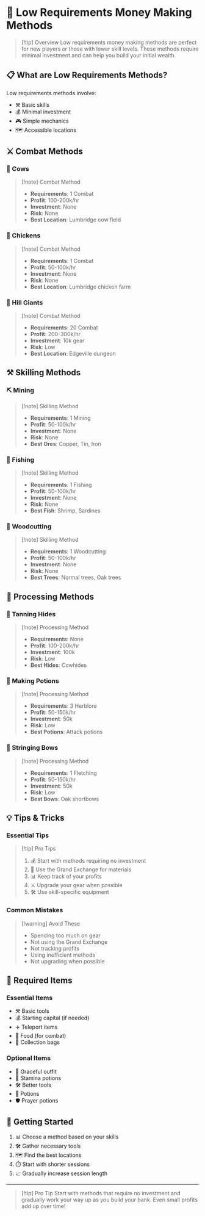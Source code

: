# 🌱 Low Requirements Money Making Methods

> [!tip] Overview
> Low requirements money making methods are perfect for new players or those with lower skill levels. These methods require minimal investment and can help you build your initial wealth.

## 📋 What are Low Requirements Methods?

Low requirements methods involve:
- ⚒️ Basic skills
- 💰 Minimal investment
- 🎮 Simple mechanics
- 🗺️ Accessible locations

## ⚔️ Combat Methods

<div class="grid grid-cols-1 md:grid-cols-3 gap-4">
<div>

### 🐄 Cows
> [!note] Combat Method
> - **Requirements**: 1 Combat
> - **Profit**: 100-200k/hr
> - **Investment**: None
> - **Risk**: None
> - **Best Location**: Lumbridge cow field

</div>
<div>

### 🐔 Chickens
> [!note] Combat Method
> - **Requirements**: 1 Combat
> - **Profit**: 50-100k/hr
> - **Investment**: None
> - **Risk**: None
> - **Best Location**: Lumbridge chicken farm

</div>
<div>

### 🗻 Hill Giants
> [!note] Combat Method
> - **Requirements**: 20 Combat
> - **Profit**: 200-300k/hr
> - **Investment**: 10k gear
> - **Risk**: Low
> - **Best Location**: Edgeville dungeon

</div>
</div>

## ⚒️ Skilling Methods

<div class="grid grid-cols-1 md:grid-cols-3 gap-4">
<div>

### ⛏️ Mining
> [!note] Skilling Method
> - **Requirements**: 1 Mining
> - **Profit**: 50-100k/hr
> - **Investment**: None
> - **Risk**: None
> - **Best Ores**: Copper, Tin, Iron

</div>
<div>

### 🎣 Fishing
> [!note] Skilling Method
> - **Requirements**: 1 Fishing
> - **Profit**: 50-100k/hr
> - **Investment**: None
> - **Risk**: None
> - **Best Fish**: Shrimp, Sardines

</div>
<div>

### 🌳 Woodcutting
> [!note] Skilling Method
> - **Requirements**: 1 Woodcutting
> - **Profit**: 50-100k/hr
> - **Investment**: None
> - **Risk**: None
> - **Best Trees**: Normal trees, Oak trees

</div>
</div>

## 🔨 Processing Methods

<div class="grid grid-cols-1 md:grid-cols-3 gap-4">
<div>

### 🐄 Tanning Hides
> [!note] Processing Method
> - **Requirements**: None
> - **Profit**: 100-200k/hr
> - **Investment**: 100k
> - **Risk**: Low
> - **Best Hides**: Cowhides

</div>
<div>

### 🧪 Making Potions
> [!note] Processing Method
> - **Requirements**: 3 Herblore
> - **Profit**: 50-150k/hr
> - **Investment**: 50k
> - **Risk**: Low
> - **Best Potions**: Attack potions

</div>
<div>

### 🏹 Stringing Bows
> [!note] Processing Method
> - **Requirements**: 1 Fletching
> - **Profit**: 50-150k/hr
> - **Investment**: 50k
> - **Risk**: Low
> - **Best Bows**: Oak shortbows

</div>
</div>

## 💡 Tips & Tricks

<div class="grid grid-cols-1 md:grid-cols-2 gap-4">
<div>

### Essential Tips
> [!tip] Pro Tips
> 1. 💰 Start with methods requiring no investment
> 2. 🏪 Use the Grand Exchange for materials
> 3. 📊 Keep track of your profits
> 4. ⚔️ Upgrade your gear when possible
> 5. 🛠️ Use skill-specific equipment

</div>
<div>

### Common Mistakes
> [!warning] Avoid These
> - Spending too much on gear
> - Not using the Grand Exchange
> - Not tracking profits
> - Using inefficient methods
> - Not upgrading when possible

</div>
</div>

## 🎒 Required Items

<div class="grid grid-cols-1 md:grid-cols-2 gap-4">
<div>

### Essential Items
- ⚒️ Basic tools
- 💰 Starting capital (if needed)
- ✈️ Teleport items
- 🍖 Food (for combat)
- 🎒 Collection bags

</div>
<div>

### Optional Items
- 🏃 Graceful outfit
- 💊 Stamina potions
- 🛠️ Better tools
- 🧪 Potions
- 🛡️ Prayer potions

</div>
</div>

## 🚀 Getting Started

1. 📊 Choose a method based on your skills
2. 🛠️ Gather necessary tools
3. 🗺️ Find the best locations
4. ⏱️ Start with shorter sessions
5. 📈 Gradually increase session length

---

> [!tip] Pro Tip
> Start with methods that require no investment and gradually work your way up as you build your bank. Even small profits add up over time! 